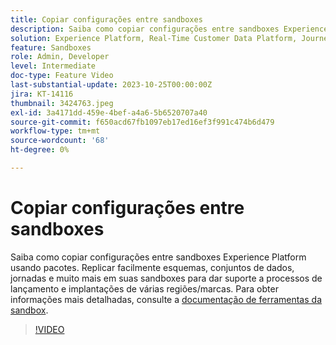 ```yaml
---
title: Copiar configurações entre sandboxes
description: Saiba como copiar configurações entre sandboxes Experience Platform usando pacotes. Replicar facilmente esquemas, conjuntos de dados, jornadas e muito mais em suas sandboxes.
solution: Experience Platform, Real-Time Customer Data Platform, Journey Optimizer
feature: Sandboxes
role: Admin, Developer
level: Intermediate
doc-type: Feature Video
last-substantial-update: 2023-10-25T00:00:00Z
jira: KT-14116
thumbnail: 3424763.jpeg
exl-id: 3a4171dd-459e-4bef-a4a6-5b6520707a40
source-git-commit: f650acd67fb1097eb17ed16ef3f991c474b6d479
workflow-type: tm+mt
source-wordcount: '68'
ht-degree: 0%

---
```


# Copiar configurações entre sandboxes

Saiba como copiar configurações entre sandboxes Experience Platform usando pacotes. Replicar facilmente esquemas, conjuntos de dados, jornadas e muito mais em suas sandboxes para dar suporte a processos de lançamento e implantações de várias regiões/marcas. Para obter informações mais detalhadas, consulte a [documentação de ferramentas da sandbox](https://experienceleague.adobe.com/docs/experience-platform/sandbox/ui/sandbox-tooling.html).

>[!VIDEO](https://video.tv.adobe.com/v/3424763/?learn=on)
